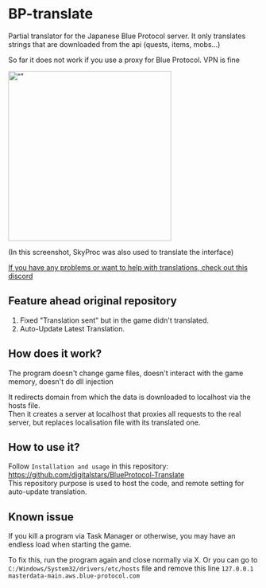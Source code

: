 # BP-translate

Partial translator for the Japanese Blue Protocol server. It only translates strings that are downloaded from the api (quests, items, mobs...)  

So far it does not work if you use a proxy for Blue Protocol. VPN is fine
 
<img src="https://i.imgur.com/PwC50La.png" alt= “” width="328" height="341">

(In this screenshot, SkyProc was also used to translate the interface)

[If you have any problems or want to help with translations, check out this discord](https://discord.gg/nVfDBy97aK) 

## Feature ahead original repository

1. Fixed "Translation sent" but in the game didn't translated.
2. Auto-Update Latest Translation.

## How does it work?

The program doesn't change game files, doesn't interact with the game memory, doesn't do dll injection

It redirects domain from which the data is downloaded to localhost via the hosts file.  
Then it creates a server at localhost that proxies all requests to the real server, but replaces localisation file with its translated one.

## How to use it?

Follow `Installation and usage` in this repository: https://github.com/digitalstars/BlueProtocol-Translate  
This repository purpose is used to host the code, and remote setting for auto-update translation.

## Known issue

If you kill a program via Task Manager or otherwise, you may have an endless load when starting the game.

To fix this, run the program again and close normally via X.  Or you can go to `C:/Windows/System32/drivers/etc/hosts` file and remove this line `127.0.0.1 masterdata-main.aws.blue-protocol.com`
